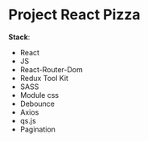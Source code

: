 # Project React Pizza
<b>Stack</b>: <br>
<ul>
<li>React</li>
<li>JS</li>
<li>React-Router-Dom</li>
<li>Redux Tool Kit</li>
<li>SASS</li>
<li>Module css</li>
<li>Debounce</li>
<li>Axios</li>
<li>qs.js</li>
<li>Pagination</li>
</ul>


